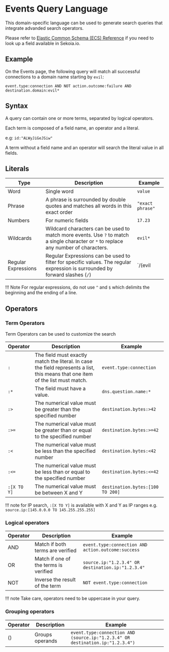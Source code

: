 # Events Query Language

This domain-specific language can be used to generate search queries that integrate advanded search operators.

Please refer to [Elastic Common Schema (ECS) Reference](https://www.elastic.co/docs/reference/ecs/ecs-field-reference) if you need to look up a field available in Sekoia.io. 

## Example

On the Events page, the following query will match all successful connections to a domain name starting by `evil`:

`event.type:connection AND NOT action.outcome:failure AND destination.domain:evil*`

## Syntax

A query can contain one or more terms, separated by logical operators.

Each term is composed of a field name, an operator and a literal.

e.g: `id:"ALWyJiGeJSiw"`

A term without a field name and an operator will search the literal value in all fields.

## Literals

| Type | Description | Example |
|------|-------------|---------|
| Word | Single word | `value` |
| Phrase | A phrase is surrounded by double quotes and matches all words in this exact order | `"exact phrase"` |
| Numbers | For numeric fields | `17.23` |
| Wildcards | Wildcard characters can be used to match more events. Use `?` to match a single character or `*` to replace any number of characters. | `evil*` |
| Regular Expressions | Regular Expressions can be used to filter for specific values. The regular expression is surrounded by forward slashes (`/`) | `/(evil|bad).*/`

!!! Note
    For regular expressions, do not use `^` and `$` which delimits the beginning and the ending of a line.

## Operators

### Term Operators

Term Operators can be used to customize the search

| Operator | Description | Example |
|----------|-------------|---------|
| `:` | The field must exactly match the literal. In case the field represents a list, this means that one item of the list must match. | `event.type:connection` |
| `:*` | The field must have a value. | `dns.question.name:*` |
| `:>` | The numerical value must be greater than the specified number | `destination.bytes:>42` |
| `:>=` | The numerical value must be greater than or equal to the specified number | `destination.bytes:>=42` |
| `:<` | The numerical value must be less than the specified number | `destination.bytes:<42` |
| `:<=` | The numerical value must be less than or equal to the specified number | `destination.bytes:<=42` |
| `:[X TO Y]` | The numerical value must be between X and Y | `destination.bytes:[100 TO 200]` |

!!! note
    for IP search, `:[X TO Y]` is available with X and Y as IP ranges e.g. `source.ip:[145.0.0.0 TO 145.255.255.255]`

### Logical operators

| Operator | Description | Example |
|----------|-------------|---------|
| AND | Match if both terms are verified | `event.type:connection AND action.outcome:success` |
| OR | Match if one of the terms is verified | `source.ip:"1.2.3.4" OR destination.ip:"1.2.3.4"` |
| NOT | Inverse the result of the term | `NOT event.type:connection` |

!!! note
    Take care, operators need to be uppercase in your query.

### Grouping operators

| Operator | Description | Example |
|----------|-------------|---------|
| () | Groups operands | `event.type:connection AND (source.ip:"1.2.3.4" OR destination.ip:"1.2.3.4")` |
